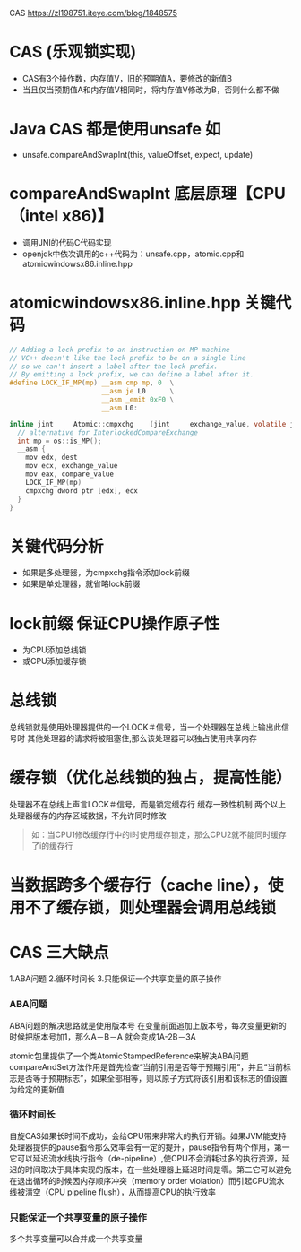 CAS https://zl198751.iteye.com/blog/1848575

# CAS (乐观锁实现)
- CAS有3个操作数，内存值V，旧的预期值A，要修改的新值B
- 当且仅当预期值A和内存值V相同时，将内存值V修改为B，否则什么都不做

# Java CAS 都是使用unsafe 如
- unsafe.compareAndSwapInt(this, valueOffset, expect, update)

# compareAndSwapInt 底层原理【CPU（intel x86)】
- 调用JNI的代码C代码实现
- openjdk中依次调用的c++代码为：unsafe.cpp，atomic.cpp和atomicwindowsx86.inline.hpp

# atomicwindowsx86.inline.hpp 关键代码
```c
// Adding a lock prefix to an instruction on MP machine
// VC++ doesn't like the lock prefix to be on a single line
// so we can't insert a label after the lock prefix.
// By emitting a lock prefix, we can define a label after it.
#define LOCK_IF_MP(mp) __asm cmp mp, 0  \
                       __asm je L0      \
                       __asm _emit 0xF0 \
                       __asm L0:

inline jint     Atomic::cmpxchg    (jint     exchange_value, volatile jint*     dest, jint     compare_value) {
  // alternative for InterlockedCompareExchange
  int mp = os::is_MP();
  __asm {
    mov edx, dest
    mov ecx, exchange_value
    mov eax, compare_value
    LOCK_IF_MP(mp)
    cmpxchg dword ptr [edx], ecx
  }
}

```
# 关键代码分析
- 如果是多处理器，为cmpxchg指令添加lock前缀
- 如果是单处理器，就省略lock前缀

# lock前缀 保证CPU操作原子性
- 为CPU添加总线锁
- 或CPU添加缓存锁

# 总线锁
总线锁就是使用处理器提供的一个LOCK＃信号，当一个处理器在总线上输出此信号时
其他处理器的请求将被阻塞住,那么该处理器可以独占使用共享内存


# 缓存锁（优化总线锁的独占，提高性能）
处理器不在总线上声言LOCK＃信号，而是锁定缓存行
缓存一致性机制 两个以上处理器缓存的内存区域数据，不允许同时修改
> 如：当CPU1修改缓存行中的i时使用缓存锁定，那么CPU2就不能同时缓存了i的缓存行

# 当数据跨多个缓存行（cache line），使用不了缓存锁，则处理器会调用总线锁

# CAS 三大缺点
1.ABA问题
2.循环时间长
3.只能保证一个共享变量的原子操作

### ABA问题
ABA问题的解决思路就是使用版本号
在变量前面追加上版本号，每次变量更新的时候把版本号加1，那么A－B－A 就会变成1A-2B－3A

atomic包里提供了一个类AtomicStampedReference来解决ABA问题
compareAndSet方法作用是首先检查“当前引用是否等于预期引用”，并且“当前标志是否等于预期标志”，如果全部相等，则以原子方式将该引用和该标志的值设置为给定的更新值

### 循环时间长
自旋CAS如果长时间不成功，会给CPU带来非常大的执行开销。如果JVM能支持处理器提供的pause指令那么效率会有一定的提升，pause指令有两个作用，第一它可以延迟流水线执行指令（de-pipeline）,使CPU不会消耗过多的执行资源，延迟的时间取决于具体实现的版本，在一些处理器上延迟时间是零。第二它可以避免在退出循环的时候因内存顺序冲突（memory order violation）而引起CPU流水线被清空（CPU pipeline flush），从而提高CPU的执行效率

### 只能保证一个共享变量的原子操作
多个共享变量可以合并成一个共享变量





